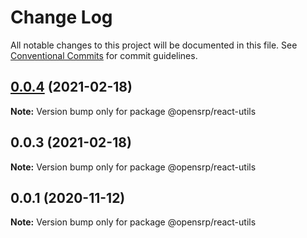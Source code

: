 # Change Log

All notable changes to this project will be documented in this file.
See [Conventional Commits](https://conventionalcommits.org) for commit guidelines.

## [0.0.4](https://github.com/opensrp/web/compare/@opensrp/react-utils@0.0.3...@opensrp/react-utils@0.0.4) (2021-02-18)

**Note:** Version bump only for package @opensrp/react-utils

## 0.0.3 (2021-02-18)

**Note:** Version bump only for package @opensrp/react-utils

## 0.0.1 (2020-11-12)

**Note:** Version bump only for package @opensrp/react-utils
